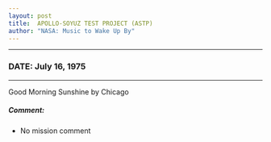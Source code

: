 ```yaml
---
layout: post
title:  APOLLO-SOYUZ TEST PROJECT (ASTP)
author: "NASA: Music to Wake Up By"
---
```


----
### DATE: July 16, 1975
----
Good Morning Sunshine by Chicago

##### Comment:
* No mission comment
